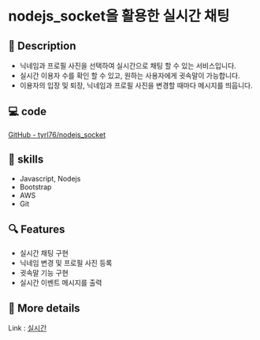 # nodejs_socket을 활용한 실시간 채팅



## 📄 Description

- 닉네임과 프로필 사진을 선택하여 실시간으로 채팅 할 수 있는 서비스입니다.
- 실시간 이용자 수를 확인 할 수 있고, 원하는 사용자에게 귓속말이 가능합니다.
- 이용자의 입장 및 퇴장, 닉네임과 프로필 사진을 변경할 때마다 메시지를 띄웁니다.

## 💻 code

[GitHub - tyrl76/nodejs_socket](https://github.com/tyrl76/nodejs_socket)

## 🏹 skills

- Javascript, Nodejs
- Bootstrap
- AWS
- Git

## 🔍 Features

- 실시간 채팅 구현
- 닉네임 변경 및 프로필 사진 등록
- 귓속말 기능 구현
- 실시간 이벤트 메시지를 출력

## 📝 More details

Link : [실시간 ](https://www.notion.so/socket-ff60e2dd27814f69a5a61a8842c46912)
